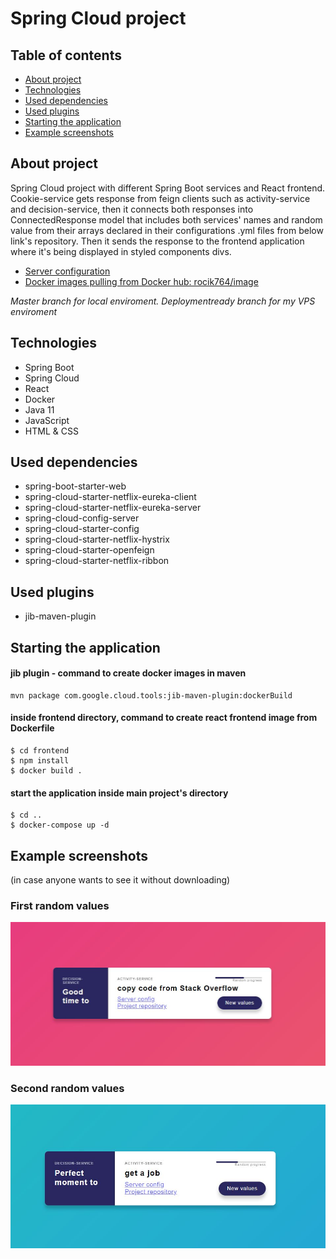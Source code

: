 # Spring Cloud project

## Table of contents
* [About project](#about-project)
* [Technologies](#technologies)
* [Used dependencies](#used-dependencies)
* [Used plugins](#used-plugins)
* [Starting the application](#starting-the-application)
* [Example screenshots](#example-screenshots)

## About project
Spring Cloud project with different Spring Boot services and React frontend. Cookie-service gets 
response from feign clients such as activity-service and decision-service, then it connects both
responses into ConnectedResponse model that includes both services' names and random value from
their arrays declared in their configurations .yml files from below link's repository. Then it sends
the response to the frontend application where it's being displayed in styled components divs.

* [Server configuration](https://github.com/Rocik764/fortune-cookie)
* [Docker images pulling from Docker hub: rocik764/image](https://hub.docker.com/)

_Master branch for local enviroment. Deploymentready branch for my VPS enviroment_

## Technologies
* Spring Boot
* Spring Cloud
* React
* Docker
* Java 11
* JavaScript
* HTML & CSS

## Used dependencies
* spring-boot-starter-web
* spring-cloud-starter-netflix-eureka-client
* spring-cloud-starter-netflix-eureka-server
* spring-cloud-config-server
* spring-cloud-starter-config
* spring-cloud-starter-netflix-hystrix
* spring-cloud-starter-openfeign
* spring-cloud-starter-netflix-ribbon
## Used plugins
* jib-maven-plugin

## Starting the application
#### jib plugin - command to create docker images in maven
```
mvn package com.google.cloud.tools:jib-maven-plugin:dockerBuild
```
#### inside frontend directory, command to create react frontend image from Dockerfile
```
$ cd frontend
$ npm install
$ docker build .
``` 
#### start the application inside main project's directory
```
$ cd ..
$ docker-compose up -d
``` 

[first]: ./readme_images/random_value_first.JPG "First"
[second]: ./readme_images/random_value_second.JPG "Second"

## Example screenshots
(in case anyone wants to see it without downloading)
### First random values
![alt text][first]
### Second random values
![alt text][second]
